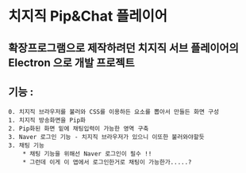 # 치지직 Pip&Chat 플레이어 #

## 확장프로그램으로 제작하려던 치지직 서브 플레이어의 Electron 으로 개발 프로젝트

## 기능 : 
    0. 치지직 브라우저를 불러와 CSS를 이용하든 요소를 뽑아서 만들든 화면 구성
    1. 치지직 방송화면을 Pip화
    2. Pip화된 화면 밑에 채팅입력이 가능한 영역 구축
    3. Naver 로그인 기능 - 치지직 브라우저가 있으니 이또한 불러와야할듯
    3. 채팅 기능 
        * 채팅 기능을 위해선 Naver 로그인이 필수 !! 
        * 그런데 이게 이 앱에서 로그인한거로 채팅이 가능한가.....? 